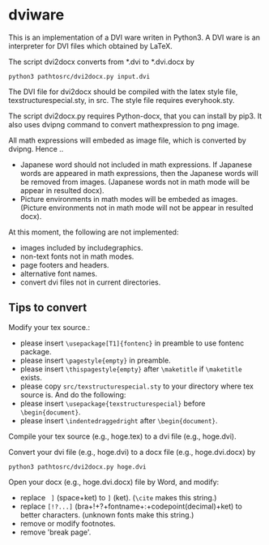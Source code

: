 # dviware

This is an implementation of a DVI ware writen in Python3.
A DVI ware is an interpreter for DVI files which obtained by LaTeX.

The script dvi2docx converts from *.dvi to *.dvi.docx by
```
python3 pathtosrc/dvi2docx.py input.dvi
```


The DVI file for dvi2docx should be compiled with the latex style file,
texstructurespecial.sty, in src.
The style file requires everyhook.sty.

The script dvi2docx.py requires Python-docx, that
you can install by pip3.
It also uses dvipng command to convert mathexpression to png image.

All math expressions will embeded as image file,
which is converted by dvipng.
Hence ..
* Japanese word should not included in math expressions.
If Japanese words are appeared in math expressions,
then the Japanese words will be removed from images.
(Japanese words not in math mode will be appear in resulted docx).
* Picture environments in math modes will be embeded as images.
(Picture environments not in math mode will not be appear in resulted docx).


At this moment, the following are not implemented:
* images included by includegraphics.
* non-text fonts not in math modes.
* page footers and headers.
* alternative font names.
* convert dvi files not in current directories.



## Tips to convert

Modify your tex source.:
* please insert `\usepackage[T1]{fontenc}` in preamble to use fontenc package.
* please insert `\pagestyle{empty}` in preamble.
* please insert `\thispagestyle{empty}` after `\maketitle` if  `\maketitle` exists.
* please copy `src/texstructurespecial.sty` to your directory where tex source is. And do the following:
* please insert `\usepackage{texstructurespecial}` before `\begin{document}`.
* please insert `\indentedraggedright` after `\begin{document}`.

Compile your tex source (e.g., hoge.tex) to a dvi file (e.g., hoge.dvi).

Convert your dvi file (e.g., hoge.dvi) to a docx file (e.g., hoge.dvi.docx) by
```
python3 pathtosrc/dvi2docx.py hoge.dvi
```

Open your docx (e.g., hoge.dvi.docx) file by Word, and modify:
* replace ` ]` (space+ket) to `]` (ket). (`\cite` makes this string.)
* replace `[!?...]` (bra+!+?+fontname+:+codepoint(decimal)+ket) to better characters. (unknown fonts make this string.)
* remove or modify footnotes.
* remove 'break page'.
